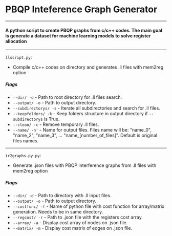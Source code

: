 # PBQP Inteference Graph Generator
---
#### A python script to create PBQP graphs from c/c++ codes. The main goal is generate a dataset for machine learning models to solve register allocation

---

`llscript.py`:
- Compile c/c++ codes on directory and generates .ll files with mem2reg option

##### Flags
- `--dir/ -d` - Path to root directory for .ll files search.
- `--output/ -o` - Path to output directory.
- `--subdirectorys/ -s` - Iterate all subdirectories and search for .ll files.
- `--keepfolders/ -k` - Keep folders structure in output directory if `--subdirectorys` is True.
- `--clean/ -c` - Remove temporary .ll files.
- `--name/ -n'` - Name for output files. Files name will be:  "name_0", "name_2", "name_3", ... "name_\[number_of_files\]". Default is original files names.

---

`ir2graphs.py.py`:
- Generate .json files with PBQP interference graphs from .ll files with mem2reg option

##### Flags
- `--dir/ -d` - Path to directory with .ll input files.
- `--output/ -o` - Path to output directory.
- `--costfunc/ -f` - Name of python file with cost function for array/matrix generation. Needs to be in same directory.
- `--regcost/ -r` - Path to .json file with the registers cost array.
- `--array/ -a` - Display cost array of nodes on .json file.
- `--matrix/ -m` - Display cost matrix of edges on .json file.